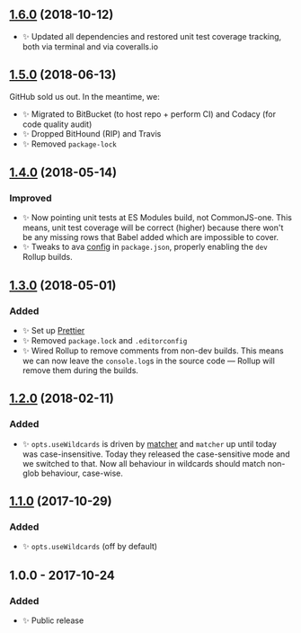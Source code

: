 ## [1.6.0] (2018-10-12)

- ✨ Updated all dependencies and restored unit test coverage tracking, both via terminal and via coveralls.io

## [1.5.0] (2018-06-13)

GitHub sold us out. In the meantime, we:

- ✨ Migrated to BitBucket (to host repo + perform CI) and Codacy (for code quality audit)
- ✨ Dropped BitHound (RIP) and Travis
- ✨ Removed `package-lock`

## [1.4.0] (2018-05-14)

### Improved

- ✨ Now pointing unit tests at ES Modules build, not CommonJS-one. This means, unit test coverage will be correct (higher) because there won't be any missing rows that Babel added which are impossible to cover.
- ✨ Tweaks to ava [config](https://github.com/avajs/ava/blob/master/docs/recipes/es-modules.md) in `package.json`, properly enabling the `dev` Rollup builds.

## [1.3.0] (2018-05-01)

### Added

- ✨ Set up [Prettier](https://prettier.io)
- ✨ Removed `package.lock` and `.editorconfig`
- ✨ Wired Rollup to remove comments from non-dev builds. This means we can now leave the `console.log`s in the source code — Rollup will remove them during the builds.

## [1.2.0] (2018-02-11)

### Added

- ✨ `opts.useWildcards` is driven by [matcher](https://github.com/sindresorhus/matcher) and `matcher` up until today was case-insensitive. Today they released the case-sensitive mode and we switched to that. Now all behaviour in wildcards should match non-glob behaviour, case-wise.

## [1.1.0] (2017-10-29)

### Added

- ✨ `opts.useWildcards` (off by default)

## 1.0.0 - 2017-10-24

### Added

- ✨ Public release

[1.1.0]: https://bitbucket.org/codsen/ast-compare/branches/compare/v1.1.0%0Dv1.0.1#diff
[1.2.0]: https://bitbucket.org/codsen/ast-compare/branches/compare/v1.2.0%0Dv1.1.7#diff
[1.3.0]: https://bitbucket.org/codsen/ast-compare/branches/compare/v1.3.0%0Dv1.2.2#diff
[1.4.0]: https://bitbucket.org/codsen/ast-compare/branches/compare/v1.4.0%0Dv1.3.1#diff
[1.5.0]: https://bitbucket.org/codsen/ast-compare/branches/compare/v1.5.0%0Dv1.4.1#diff
[1.6.0]: https://bitbucket.org/codsen/ast-compare/branches/compare/v1.6.0%0Dv1.5.2#diff
